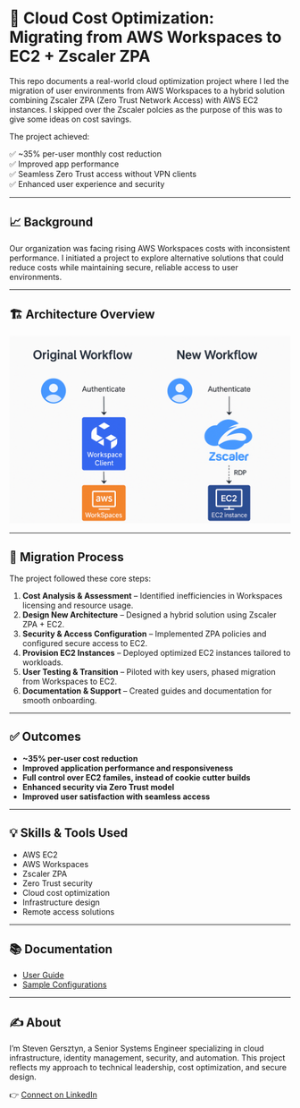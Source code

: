 # 🏢 Cloud Cost Optimization: Migrating from AWS Workspaces to EC2 + Zscaler ZPA

This repo documents a real-world cloud optimization project where I led the migration of user environments from AWS Workspaces to a hybrid solution combining Zscaler ZPA (Zero Trust Network Access) with AWS EC2 instances. I skipped over the Zscaler polcies as the purpose of this was to give some ideas on cost savings. 

The project achieved:

✅ ~35% per-user monthly cost reduction  
✅ Improved app performance  
✅ Seamless Zero Trust access without VPN clients  
✅ Enhanced user experience and security

---

## 📈 Background

Our organization was facing rising AWS Workspaces costs with inconsistent performance. I initiated a project to explore alternative solutions that could reduce costs while maintaining secure, reliable access to user environments.

---

## 🏗️ Architecture Overview

![Architecture Diagram](docs/ec2flow.png)

---

## 🔄 Migration Process

The project followed these core steps:

1. **Cost Analysis & Assessment** – Identified inefficiencies in Workspaces licensing and resource usage.
2. **Design New Architecture** – Designed a hybrid solution using Zscaler ZPA + EC2.
3. **Security & Access Configuration** – Implemented ZPA policies and configured secure access to EC2.
4. **Provision EC2 Instances** – Deployed optimized EC2 instances tailored to workloads.
5. **User Testing & Transition** – Piloted with key users, phased migration from Workspaces to EC2.
6. **Documentation & Support** – Created guides and documentation for smooth onboarding.

---

## ✅ Outcomes

- **~35% per-user cost reduction**
- **Improved application performance and responsiveness**
- **Full control over EC2 familes, instead of cookie cutter builds**
- **Enhanced security via Zero Trust model**
- **Improved user satisfaction with seamless access**

---

## 💡 Skills & Tools Used

- AWS EC2
- AWS Workspaces
- Zscaler ZPA
- Zero Trust security
- Cloud cost optimization
- Infrastructure design
- Remote access solutions

---

## 📚 Documentation

- [User Guide](docs/user-guide.md)
- [Sample Configurations](docs/sample-config.md)

---

## ✍️ About

I’m Steven Gersztyn, a Senior Systems Engineer specializing in cloud infrastructure, identity management, security, and automation. This project reflects my approach to technical leadership, cost optimization, and secure design.

👉 [Connect on LinkedIn](https://www.linkedin.com/in/stevengersztyn/)
